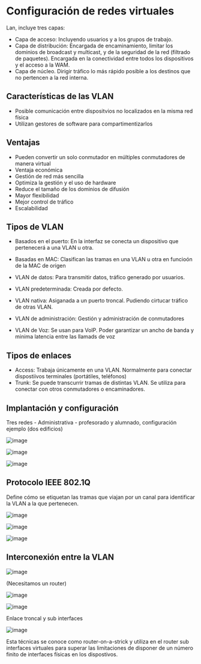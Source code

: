 # Configuración de redes virtuales

Lan, incluye tres capas:

- Capa de acceso: Incluyendo usuarios y a los grupos de trabajo.
- Capa de distribución: Encargada de encaminamiento, limitar los dominios de broadcast y multicast, y de la seguridad de la red (filtrado de paquetes). Encargada en la conectividad entre todos los dispositivos y el acceso a la WAM.
- Capa de núcleo. Dirigir tráfico lo más rápido posible a los destinos que no pertencen a la red interna.

## Características de las VLAN

- Posible comunicación entre dispositvios no localizados en la misma red física
- Utilizan gestores de software para compartimentizarlos

## Ventajas

- Pueden convertir un solo conmutador en múltiples conmutadores de manera virtual
- Ventaja económica
- Gestión de red más sencilla
- Optimiza la gestión y el uso de hardware
- Reduce el tamaño de los dominios de difusión
- Mayor flexibilidad
- Mejor control de tráfico
- Escalabilidad

## Tipos de VLAN

- Basados en el puerto: En la interfaz se conecta un dispositivo que pertenecerá a una VLAN u otra.
- Basadas en MAC: Clasifican las tramas en una VLAN u otra en funcioón de la MAC de origen

- VLAN de datos: Para transmitir datos, tráfico generado por usuarios.
- VLAN predeterminada: Creada por defecto.
- VLAN nativa: Asiganada a un puerto troncal. Pudiendo cirtucar tráfico de otras VLAN.
- VLAN de administración: Gestión y administración de conmutadores
- VLAN de Voz: Se usan para VoIP. Poder garantizar un ancho de banda y minima latencia entre las llamads de voz

## Tipos de enlaces

- Access: Trabaja únicamente en una VLAN. Normalmente para conectar dispostiivos terminales (portátiles, teléfonos)
- Trunk: Se puede transcurrir tramas de distintas VLAN. Se utiliza para conectar con otros conmutadores o encaminadores.

## Implantación y configuración

Tres redes - Administrativa - profesorado y alumnado, configuración ejemplo (dos edificios)

![image](https://github.com/user-attachments/assets/4ebdd749-fbca-4c37-8013-ccd690528816)

![image](https://github.com/user-attachments/assets/cc155b59-7afd-4c77-9785-ef9a9f100b78)

![image](https://github.com/user-attachments/assets/ad2f1f3b-06c6-4d14-a3af-047ce9d0e2ba)

## Protocolo IEEE 802.1Q

Define cómo se etiquetan las tramas que viajan por un canal para identificar la VLAN a la que pertenecen. 

![image](https://github.com/user-attachments/assets/fb251c4f-df39-4e25-b5f7-ba019df17e63)

![image](https://github.com/user-attachments/assets/cfa00e83-9459-4b81-8dbe-a0852468d155)

![image](https://github.com/user-attachments/assets/96ac506a-46c5-48ed-96ec-b37d3b3c9c59)

## Interconexión entre la VLAN

![image](https://github.com/user-attachments/assets/4f2a69ff-9c50-4f6e-814c-c92ce74d4bc4)

(Necesitamos un router)

![image](https://github.com/user-attachments/assets/40aa335e-ef40-4234-91a5-a4d8acf9258c)

![image](https://github.com/user-attachments/assets/916f0beb-ab3b-4c20-a894-ba2a2b1b1da0)

Enlace troncal y sub interfaces

![image](https://github.com/user-attachments/assets/b88f63a5-3580-4dbe-a0f6-8c46feb6161a)

Esta técnicas se conoce como router-on-a-strick y utiliza en el router sub interfaces virtuales para superar las limitaciones de disponer de un número finito de interfaces físicas en los dispostivos.

